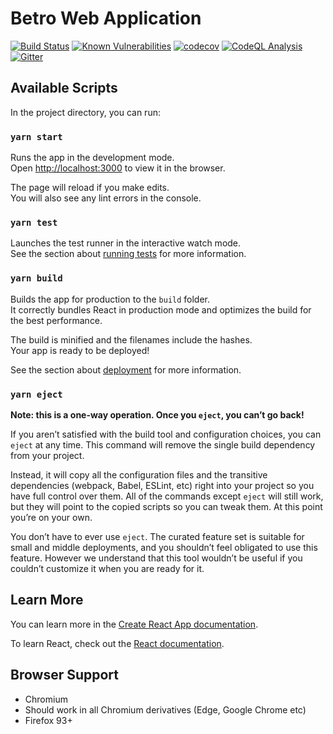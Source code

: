 # Betro Web Application

[![Build Status](https://github.com/betro-app/betro-web/actions/workflows/nodejs-test.yml/badge.svg)](https://github.com/betro-app/betro-web/actions/workflows/nodejs-test.yml)
[![Known Vulnerabilities](https://snyk.io/test/github/betro-app/betro-web/badge.svg)](https://snyk.io/test/github/betro-app/betro-web)
[![codecov](https://codecov.io/gh/betro-app/betro-web/branch/master/graph/badge.svg)](https://codecov.io/gh/betro-app/betro-web)
[![CodeQL Analysis](https://github.com/betro-app/betro-web/actions/workflows/codeql-analysis.yml/badge.svg)](https://github.com/betro-app/betro-web/actions/workflows/codeql-analysis.yml)
[![Gitter](https://badges.gitter.im/betroapp/community.svg)](https://gitter.im/betroapp/community?utm_source=badge&utm_medium=badge&utm_campaign=pr-badge)

## Available Scripts

In the project directory, you can run:

### `yarn start`

Runs the app in the development mode.\
Open [http://localhost:3000](http://localhost:3000) to view it in the browser.

The page will reload if you make edits.\
You will also see any lint errors in the console.

### `yarn test`

Launches the test runner in the interactive watch mode.\
See the section about [running tests](https://facebook.github.io/create-react-app/docs/running-tests) for more information.

### `yarn build`

Builds the app for production to the `build` folder.\
It correctly bundles React in production mode and optimizes the build for the best performance.

The build is minified and the filenames include the hashes.\
Your app is ready to be deployed!

See the section about [deployment](https://facebook.github.io/create-react-app/docs/deployment) for more information.

### `yarn eject`

**Note: this is a one-way operation. Once you `eject`, you can’t go back!**

If you aren’t satisfied with the build tool and configuration choices, you can `eject` at any time. This command will remove the single build dependency from your project.

Instead, it will copy all the configuration files and the transitive dependencies (webpack, Babel, ESLint, etc) right into your project so you have full control over them. All of the commands except `eject` will still work, but they will point to the copied scripts so you can tweak them. At this point you’re on your own.

You don’t have to ever use `eject`. The curated feature set is suitable for small and middle deployments, and you shouldn’t feel obligated to use this feature. However we understand that this tool wouldn’t be useful if you couldn’t customize it when you are ready for it.

## Learn More

You can learn more in the [Create React App documentation](https://facebook.github.io/create-react-app/docs/getting-started).

To learn React, check out the [React documentation](https://reactjs.org/).

## Browser Support

-   Chromium
-   Should work in all Chromium derivatives (Edge, Google Chrome etc)
-   Firefox 93+
